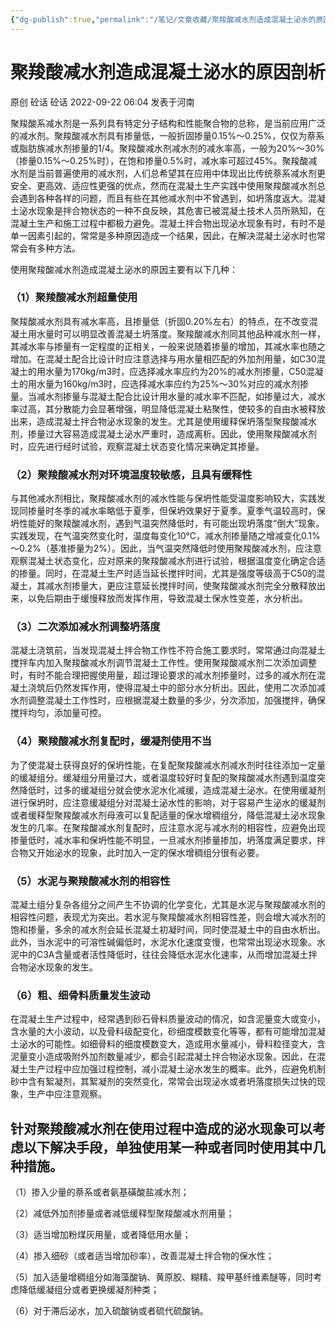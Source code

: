 ```yaml
---
{"dg-publish":true,"permalink":"/笔记/文章收藏/聚羧酸减水剂造成混凝土泌水的原因剖析/","tags":["聚羧酸减水剂 减水剂 混凝土 泌水 砼"],"noteIcon":""}
---
```



# 聚羧酸减水剂造成混凝土泌水的原因剖析

原创 砼话 砼话 2022-09-22 06:04 发表于河南

聚羧酸系减水剂是一系列具有特定分子结构和性能聚合物的总称，是当前应用广泛的减水剂。聚羧酸减水剂具有掺量低，一般折固掺量0.15%～0.25%，仅仅为萘系或脂肪族减水剂掺量的1/4。聚羧酸减水剂减水剂的减水率高，一般为20%～30%（掺量0.15%～0.25%时），在饱和掺量0.5%时，减水率可超过45%。聚羧酸减水剂是当前普遍使用的减水剂，人们总希望其在应用中体现出比传统萘系减水剂更安全、更高效、适应性更强的优点，然而在混凝土生产实践中使用聚羧酸减水剂总会遇到各种各样的问题，而且有些在其他减水剂中不曾遇到，如坍落度返大。混凝土泌水现象是拌合物状态的一种不良反映，其危害已被混凝土技术人员所熟知，在混凝土生产和施工过程中都极力避免。混凝土拌合物出现泌水现象有时，有时不是单一因素引起的，常常是多种原因造成一个结果，因此，在解决混凝土泌水时也常常会有多种方法。

使用聚羧酸减水剂造成混凝土泌水的原因主要有以下几种：

### （1）聚羧酸减水剂超量使用

聚羧酸减水剂具有减水率高，且掺量低（折固0.20%左右）的特点，在不改变混凝土用水量时可以明显改善混凝土坍落度。聚羧酸减水剂同其他品种减水剂一样，其减水率与掺量有一定程度的正相关，一般来说随着掺量的增加，其减水率也随之增加。在混凝土配合比设计时应注意选择与用水量相匹配的外加剂用量，如C30混凝土的用水量为170kg/m3时，应选择减水率应约为20%的减水剂掺量，C50混凝土的用水量为160kg/m3时，应选择减水率应约为25%～30%对应的减水剂掺量。当减水剂掺量与混凝土配合比设计用水量的减水率不匹配，如掺量过大，减水率过高，其分散能力会显著增强，明显降低混凝土粘聚性，使较多的自由水被释放出来，造成混凝土拌合物泌水现象的发生。尤其是使用缓释保坍落型聚羧酸减水剂，掺量过大容易造成混凝土泌水严重时，造成离析。因此，使用聚羧酸减水剂时，应先进行经时试验，观察混凝土状态变化情况来确定其掺量。

### （2）聚羧酸减水剂对环境温度较敏感，且具有缓释性

与其他减水剂相比，聚羧酸减水剂的减水性能与保坍性能受温度影响较大，实践发现同掺量时冬季的减水率略低于夏季，但保坍效果好于夏季。夏季气温较高时，保坍性能好的聚羧酸减水剂，遇到气温突然降低时，有可能出现坍落度“倒大”现象。实践发现，在气温突然变化时，温度每变化10℃，减水剂掺量随之增减变化0.1%～0.2%（基准掺量为2%）。因此，当气温突然降低时使用聚羧酸减水剂，应注意观察混凝土状态变化，应对原来的聚羧酸减水剂进行试验，根据温度变化确定合适的掺量。同时，在混凝土生产时适当延长搅拌时间，尤其是强度等级高于C50的混凝土，其减水剂掺量大，更应注意延长搅拌时间，使聚羧酸减水剂完全分散释放出来，以免后期由于缓慢释放而发挥作用，导致混凝土保水性变差，水分析出。

### （3）二次添加减水剂调整坍落度

混凝土浇筑前，当发现混凝土拌合物工作性不符合施工要求时，常常通过向混凝土搅拌车内加入聚羧酸减水剂调节混凝土工作性。使用聚羧酸减水剂二次添加调整时，有时不能合理把握使用量，超过理论要求的减水剂掺量时，过多的减水剂在混凝土浇筑后仍然发挥作用，使得混凝土中的部分水分析出。因此，使用二次添加减水剂调整混凝土工作性时，应根据混凝土数量的多少，分次添加，加强搅拌，确保搅拌均匀，添加量可控。

### （4）聚羧酸减水剂复配时，缓凝剂使用不当

为了使混凝土获得良好的保坍性能，在复配聚羧酸减水剂减水剂时往往添加一定量的缓凝组分。缓凝组分用量过大，或者温度较好时复配的聚羧酸减水剂遇到温度突然降低时，过多的缓凝组分就会使水泥水化减缓，造成混凝土泌水。在使用缓凝剂进行保坍时，应注意缓凝组分对混凝土泌水性的影响，对于容易产生泌水的缓凝剂或者缓释型聚羧酸减水剂母液可以复配适量的保水增稠组分，降低混凝土泌水现象发生的几率。在聚羧酸减水剂复配时，应注意水泥与减水剂的相容性，应避免出现掺量低时，减水率和保坍性能不明显，一旦减水剂掺量掺加，坍落度满足要求，拌合物又开始泌水的现象，此时加入一定的保水增稠组分很有必要。

### （5）水泥与聚羧酸减水剂的相容性

混凝土组分复杂各组分之间产生不协调的化学变化，尤其是水泥与聚羧酸减水剂的相容性问题，表现尤为突出。若水泥与聚羧酸减水剂相容性差，则会增大减水剂的饱和掺量，多余的减水剂会延长混凝土初凝时间，同时使混凝土中的自由水析出。此外，当水泥中的可溶性碱偏低时，水泥水化速度变慢，也常常出现泌水现象。水泥中的C3A含量或者活性降低时，往往会降低水泥水化速率，从而增加混凝土拌合物泌水现象的发生。

### （6）粗、细骨料质量发生波动

在混凝土生产过程中，经常遇到砂石骨料质量波动的情况，如含泥量变大或变小，含水量的大小波动，以及骨料级配变化，砂细度模数变化等等，都有可能增加混凝土泌水的可能性。如细骨料的细度模数变大，造成用水量减小，骨料粒径变大，含泥量变小造成吸附外加剂数量减少，都会引起混凝土拌合物泌水现象。因此，在混凝土生产过程中应加强过程控制，减小混凝土泌水发生的概率。此外，应避免机制砂中含有絮凝剂，其絮凝剂的突然变化，常常会出现泌水或者坍落度损失过快的现象，生产中应注意观察。

## 针对聚羧酸减水剂在使用过程中造成的泌水现象可以考虑以下解决手段，单独使用某一种或者同时使用其中几种措施。

（1）掺入少量的萘系或者氨基磺酸盐减水剂；

（2）减低外加剂掺量或者减低缓释型聚羧酸减水剂用量；

（3）适当增加粉煤灰用量，或者降低用水量；

（4）掺入细砂（或者适当增加砂率），改善混凝土拌合物的保水性；

（5）加入适量增稠组分如海藻酸钠、黄原胶、糊精、羧甲基纤维素醚等，同时考虑降低缓凝组分或者更换缓凝剂种类；

（6）对于滞后泌水，加入硫酸钠或者硫代硫酸钠。
